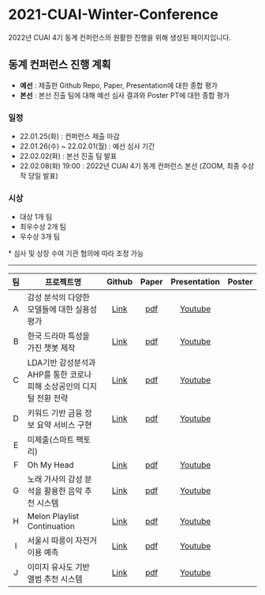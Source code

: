 # 2021-CUAI-Winter-Conference


2022년 CUAI 4기 동계 컨퍼런스의 원활한 진행을 위해 생성된 페이지입니다. 


## 동계 컨퍼런스 진행 계획
- **예선** : 제출한 Github Repo, Paper, Presentation에 대한 종합 평가
- **본선** : 본선 진출 팀에 대해 예선 심사 결과와 Poster PT에 대한 종합 평가

### 일정
- 22.01.25(화) : 컨퍼런스 제출 마감
- 22.01.26(수) ~ 22.02.01(월) : 예선 심사 기간
- 22.02.02(화) : 본선 진출 팀 발표
- 22.02.08(화) 19:00 : 2022년 CUAI 4기 동계 컨퍼런스 본선 (ZOOM, 최종 수상작 당일 발표)

### 시상
- 대상 1개 팀
- 최우수상 2개 팀
- 우수상 3개 팀

\* 심사 및 상장 수여 기관 협의에 따라 조정 가능


---

|팀|프로젝트명|Github|Paper|Presentation|Poster|
|:---:|---|:---:|:---:|:---:|:---:|
|A| 감성 분석의 다양한 모델들에 대한 실용성 평가 |[Link](https://github.com/CUAI-CAU/Emotion_Recognition.git) |[pdf](paper/A.pdf) |[Youtube](https://youtu.be/SVxNRHOtctc) | |
|B|한국 드라마 특성을 가진 챗봇 제작 |[Link](https://github.com/CUAI-CAU/KDrama-Chatbots.git) |[pdf](paper/B.pdf) |[Youtube](https://youtu.be/uacZWJj_8ZE) | |
|C| LDA기반 감성분석과 AHP를 통한 코로나 피해 소상공인의 디지털 전환 전략|[Link](https://github.com/CUAI-CAU/Finance-TeamC.git) |[pdf](paper/C.pdf) |[Youtube](https://youtu.be/Mk952PoMvxY) | |
|D| 키워드 기반 금융 정보 요약 서비스 구현|[Link]() |[pdf](paper/D.pdf) |[Youtube](https://youtu.be/2zSw_Njg2JE) | |
|E|미제출(스마트 팩토리) | | | | |
|F| Oh My Head|[Link](https://github.com/CUAI-CAU/OhMyHead.git) |[pdf](paper/F.pdf) |[Youtube](https://youtu.be/5zdlbDBsK5Y) | |
|G| 노래 가사의 감성 분석을 활용한 음악 추천 시스템 |[Link](https://github.com/CUAI-CAU/Recommendation_Lyrics.git) |[pdf](paper/A.pdfG) |[Youtube](https://youtu.be/CUSO18dZJg8) | |
|H| Melon Playlist Continuation|[Link](https://github.com/CUAI-CAU/MERONA_kakao_arena.git) |[pdf](paper/H.pdf) |[Youtube](https://youtu.be/bHlh9YVEWkE) | |
|I| 서울시 따릉이 자전거 이용 예측|[Link](https://github.com/CUAI-CAU/BicycleUse.git) |[pdf](paper/I.pdf) |[Youtube](https://youtu.be/03YXPNyoUok) | |
|J|이미지 유사도 기반 앨범 추천 시스템 |[Link](https://github.com/CUAI-CAU/Recommend-By-Album-Covers.git) |[pdf](paper/J.pdf) |[Youtube](https://youtu.be/ff_UeduK5lk) | |

